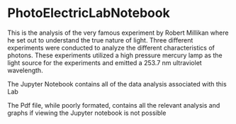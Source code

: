 # PhotoElectricLabNotebook
This is the analysis of the very famous experiment by Robert Millikan where he set out to understand the true nature of light. Three different experiments were conducted to analyze the different characteristics of photons. These experiments utilized a high pressure mercury lamp as the light source for the experiments and emitted a 253.7 nm ultraviolet wavelength.


The Jupyter Notebook contains all of the data analysis associated with this Lab

The Pdf file, while poorly formated, contains all the relevant analysis and graphs if viewing the Jupyter notebook is not possible
